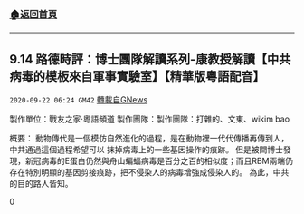 ###  [:house:返回首頁](https://github.com/ourhimalayas/txt)
---

## 9.14 路德時評：博士團隊解讀系列-康教授解讀【中共病毒的模板來自軍事實驗室】【精華版粵語配音】
`2020-09-22 06:24 GM42` [轉載自GNews](https://gnews.org/zh-hant/376994/)

製作單位：戰友之家·粵語頻道
製作團隊：製作團隊：打雜的、文東、wikim bao



概要：
動物傳代是一個模仿自然進化的過程，是在動物裡一代代傳播再傳到人，中共通過這個過程希望可以 抹掉病毒上的一些基因操作的痕跡。
但是被閆博士發現，新冠病毒的E蛋白仍然與舟山蝙蝠病毒是百分之百的相似度；而且RBM兩端仍存在特別明顯的基因剪接痕跡，把不侵染人的病毒增強成侵染人的。
為此，中共的目的路人皆知。

0
